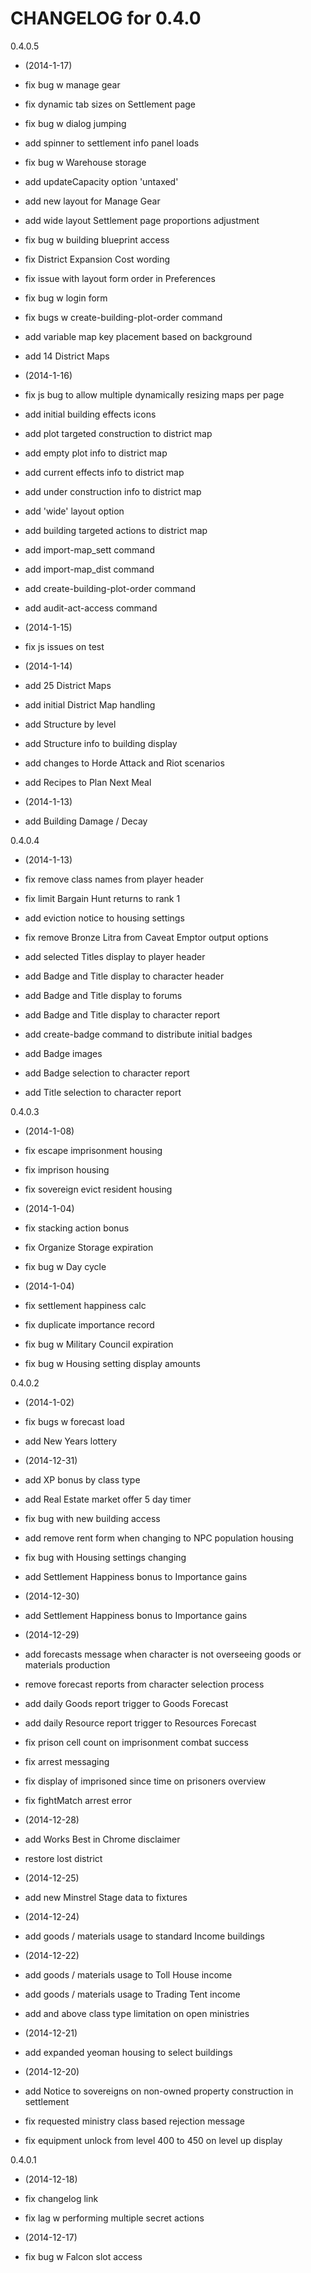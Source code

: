 CHANGELOG for 0.4.0
===================

0.4.0.5

* (2014-1-17)

 * fix bug w manage gear
 * fix dynamic tab sizes on Settlement page
 * fix bug w dialog jumping
 * add spinner to settlement info panel loads
 * fix bug w Warehouse storage
 * add updateCapacity option 'untaxed'
 * add new layout for Manage Gear
 * add wide layout Settlement page proportions adjustment
 * fix bug w building blueprint access
 * fix District Expansion Cost wording
 * fix issue with layout form order in Preferences
 * fix bug w login form
 * fix bugs w create-building-plot-order command
 * add variable map key placement based on background
 * add 14 District Maps

* (2014-1-16)

 * fix js bug to allow multiple dynamically resizing maps per page
 * add initial building effects icons
 * add plot targeted construction to district map
 * add empty plot info to district map
 * add current effects info to district map
 * add under construction info to district map
 * add 'wide' layout option
 * add building targeted actions to district map
 * add import-map_sett command
 * add import-map_dist command
 * add create-building-plot-order command
 * add audit-act-access command

* (2014-1-15)

 * fix js issues on test

* (2014-1-14)

 * add 25 District Maps
 * add initial District Map handling
 * add Structure by level
 * add Structure info to building display
 * add changes to Horde Attack and Riot scenarios
 * add Recipes to Plan Next Meal

* (2014-1-13)

 * add Building Damage / Decay

0.4.0.4

* (2014-1-13)

 * fix remove class names from player header
 * fix limit Bargain Hunt returns to rank 1
 * add eviction notice to housing settings
 * fix remove Bronze Litra from Caveat Emptor output options
 * add selected Titles display to player header
 * add Badge and Title display to character header
 * add Badge and Title display to forums
 * add Badge and Title display to character report
 * add create-badge command to distribute initial badges
 * add Badge images
 * add Badge selection to character report
 * add Title selection to character report

0.4.0.3

* (2014-1-08)

 * fix escape imprisonment housing
 * fix imprison housing
 * fix sovereign evict resident housing

* (2014-1-04)

 * fix stacking action bonus
 * fix Organize Storage expiration
 * fix bug w Day cycle

* (2014-1-04)

 * fix settlement happiness calc
 * fix duplicate importance record
 * fix bug w Military Council expiration
 * fix bug w Housing setting display amounts

0.4.0.2

* (2014-1-02)

 * fix bugs w forecast load
 * add New Years lottery

* (2014-12-31)

 * add XP bonus by class type
 * add Real Estate market offer 5 day timer
 * fix bug with new building access
 * add remove rent form when changing to NPC population housing
 * fix bug with Housing settings changing
 * add Settlement Happiness bonus to Importance gains

* (2014-12-30)

 * add Settlement Happiness bonus to Importance gains

* (2014-12-29)

 * add forecasts message when character is not overseeing goods or materials production
 * remove forecast reports from character selection process
 * add daily Goods report trigger to Goods Forecast
 * add daily Resource report trigger to Resources Forecast
 * fix prison cell count on imprisonment combat success
 * fix arrest messaging
 * fix display of imprisoned since time on prisoners overview
 * fix fightMatch arrest error

* (2014-12-28)

 * add Works Best in Chrome disclaimer
 * restore lost district

* (2014-12-25)

 * add new Minstrel Stage data to fixtures

* (2014-12-24)

 * add goods / materials usage to standard Income buildings

* (2014-12-22)

 * add goods / materials usage to Toll House income
 * add goods / materials usage to Trading Tent income
 * add and above class type limitation on open ministries

* (2014-12-21)

 * add expanded yeoman housing to select buildings

* (2014-12-20)

 * add Notice to sovereigns on non-owned property construction in settlement
 * fix requested ministry class based rejection message
 * fix equipment unlock from level 400 to 450 on level up display

0.4.0.1

* (2014-12-18)

 * fix changelog link
 * fix lag w performing multiple secret actions

* (2014-12-17)

 * fix bug w Falcon slot access
